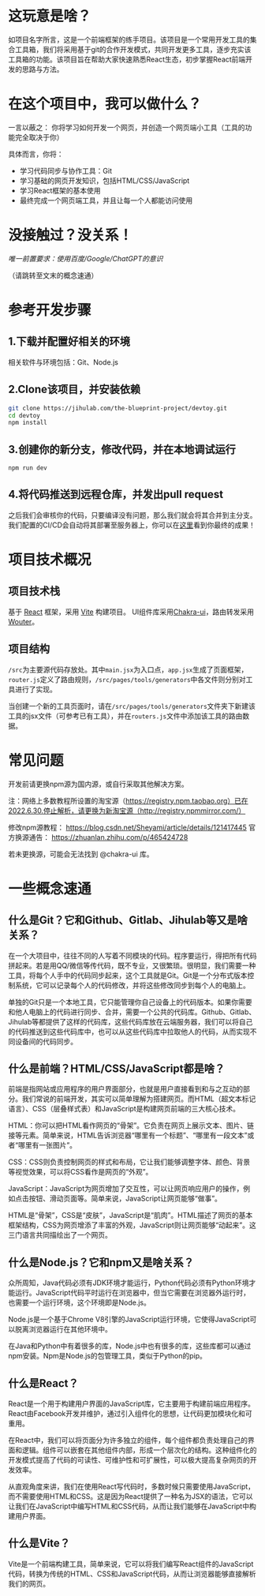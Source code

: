 # 这玩意是啥？
如项目名字所言，这是一个前端框架的练手项目。该项目是一个常用开发工具的集合工具箱，我们将采用基于git的合作开发模式，共同开发更多工具，逐步充实该工具箱的功能。该项目旨在帮助大家快速熟悉React生态，初步掌握React前端开发的思路与方法。

# 在这个项目中，我可以做什么？
一言以蔽之：
你将学习如何开发一个网页，并创造一个网页端小工具（工具的功能完全取决于你）

具体而言，你将：
- 学习代码同步与协作工具：Git
- 学习基础的网页开发知识，包括HTML/CSS/JavaScript
- 学习React框架的基本使用
- 最终完成一个网页端工具，并且让每一个人都能访问使用

# 没接触过？没关系！
*唯一前置要求：使用百度/Google/ChatGPT的意识*

（请跳转至文末的概念速通）

# 参考开发步骤
## 1.下载并配置好相关的环境
相关软件与环境包括：Git、Node.js

## 2.Clone该项目，并安装依赖
``` Bash
git clone https://jihulab.com/the-blueprint-project/devtoy.git
cd devtoy
npm install
```

## 3.创建你的新分支，修改代码，并在本地调试运行
``` Bash
npm run dev
```

## 4.将代码推送到远程仓库，并发出pull request

之后我们会审核你的代码，只要编译没有问题，那么我们就会将其合并到主分支。我们配置的CI/CD会自动将其部署至服务器上，你可以在[这里](http://10.112.81.155)看到你最终的成果！

# 项目技术概况
## 项目技术栈
基于 [React](https://zh-hans.reactjs.org/) 框架，采用 [Vite](https://cn.vitejs.dev/) 构建项目。
UI组件库采用[Chakra-ui](https://chakra-ui.com/)，路由转发采用[Wouter](https://chakra-ui.com/)。

## 项目结构
`/src`为主要源代码存放处。其中`main.jsx`为入口点，`app.jsx`生成了页面框架，`router.js`定义了路由规则，`/src/pages/tools/generators`中各文件则分别对工具进行了实现。

当创建一个新的工具页面时，请在`/src/pages/tools/generators`文件夹下新建该工具的jsx文件（可参考已有工具），并在`routers.js`文件中添加该工具的路由数据。

# 常见问题
开发前请更换npm源为国内源，或自行采取其他解决方案。

注：网络上多数教程所设置的淘宝源（https://registry.npm.taobao.org）已在2022.6.30.停止解析，请更换为新淘宝源（http://registry.npmmirror.com/）

修改npm源教程： https://blog.csdn.net/Sheyami/article/details/121417445
官方换源通告： https://zhuanlan.zhihu.com/p/465424728

若未更换源，可能会无法找到 @chakra-ui 库。

# 一些概念速通
## 什么是Git？它和Github、Gitlab、Jihulab等又是啥关系？
在一个大项目中，往往不同的人写着不同模块的代码。程序要运行，得把所有代码拼起来。若是用QQ/微信等传代码，既不专业，又很繁琐。很明显，我们需要一种工具，将每个人手中的代码同步起来，这个工具就是Git。Git是一个分布式版本控制系统，它可以记录每个人的代码修改，并将这些修改同步到每个人的电脑上。

单独的Git只是一个本地工具，它只能管理你自己设备上的代码版本。如果你需要和他人电脑上的代码进行同步、合并，需要一个公共的代码库。Github、Gitlab、Jihulab等都提供了这样的代码库，这些代码库放在云端服务器，我们可以将自己的代码推送到这些代码库中，也可以从这些代码库中拉取他人的代码，从而实现不同设备间的代码同步。

## 什么是前端？HTML/CSS/JavaScript都是啥？
前端是指网站或应用程序的用户界面部分，也就是用户直接看到和与之互动的部分。我们常说的前端开发，其实可以简单理解为搭建网页。而HTML（超文本标记语言）、CSS（层叠样式表）和JavaScript是构建网页前端的三大核心技术。

HTML：你可以把HTML看作网页的“骨架”。它负责在网页上展示文本、图片、链接等元素。简单来说，HTML告诉浏览器“哪里有一个标题”、“哪里有一段文本”或者“哪里有一张图片”。

CSS：CSS则负责控制网页的样式和布局，它让我们能够调整字体、颜色、背景等视觉效果，可以将CSS看作是网页的“外观”。

JavaScript：JavaScript为网页增加了交互性，可以让网页响应用户的操作，例如点击按钮、滑动页面等。简单来说，JavaScript让网页能够“做事”。

HTML是“骨架”，CSS是“皮肤”，JavaScript是“肌肉”。HTML描述了网页的基本框架结构，CSS为网页增添了丰富的外观，JavaScript则让网页能够“动起来”。这三门语言共同描绘出了一个网页。

## 什么是Node.js？它和npm又是啥关系？
众所周知，Java代码必须有JDK环境才能运行，Python代码必须有Python环境才能运行。JavaScript代码平时运行在浏览器中，但当它需要在浏览器外运行时，也需要一个运行环境，这个环境即是Node.js。

Node.js是一个基于Chrome V8引擎的JavaScript运行环境，它使得JavaScript可以脱离浏览器运行在其他环境中。

在Java和Python中有着很多的库，Node.js中也有很多的库，这些库都可以通过npm安装。Npm是Node.js的包管理工具，类似于Python的pip。

## 什么是React？
React是一个用于构建用户界面的JavaScript库，它主要用于构建前端应用程序。React由Facebook开发并维护，通过引入组件化的思想，让代码更加模块化和可重用。

在React中，我们可以将页面分为许多独立的组件，每个组件都负责处理自己的界面和逻辑。组件可以嵌套在其他组件内部，形成一个层次化的结构。这种组件化的开发模式提高了代码的可读性、可维护性和可扩展性，可以极大提高复杂网页的开发效率。

从直观角度来讲，我们在使用React写代码时，多数时候只需要使用JavaScript，而不需要使用HTML和CSS。这是因为React提供了一种名为JSX的语法，它可以让我们在JavaScript中编写HTML和CSS代码，从而让我们能够在JavaScript中构建用户界面。

## 什么是Vite？
Vite是一个前端构建工具，简单来说，它可以将我们编写React组件的JavaScript代码，转换为传统的HTML、CSS和JavaScript代码，从而让浏览器能够直接解析我们的网页。
